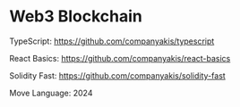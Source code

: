 # Web3 Blockchain

TypeScript:
https://github.com/companyakis/typescript

React Basics:
https://github.com/companyakis/react-basics

Solidity Fast:
https://github.com/companyakis/solidity-fast

Move Language:
2024
